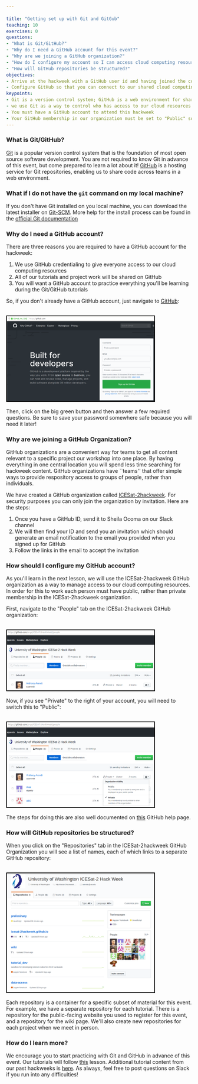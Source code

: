 ```yaml
---

title: "Getting set up with Git and GitGub"
teaching: 10
exercises: 0
questions:
- "What is Git/GitHub?"
- "Why do I need a GitHub account for this event?"
- "Why are we joining a GitHub organization?"
- "How do I configure my account so I can access cloud computing resources?"
- "How will GitHub repositories be structured?" 
objectives:
- Arrive at the hackweek with a GitHub user id and having joined the correct GitHub organization
- Configure GitHub so that you can connect to our shared cloud computing resources
keypoints:
- Git is a version control system; GitHub is a web environment for sharing code
- we use Git as a way to control who has access to our cloud resources
- You must have a GitHub account to attend this hackweek
- Your GitHub membership in our organization must be set to "Public" so you can access our shared cloud resources
---
```


### What is Git/GitHub?

[Git](https://git-scm.com/) is a popular version control system that is the foundation of most open source software development. You are not required to know Git in advance of this event, but come prepared to learn a lot about it! [GitHub](https:/github.com) is a hosting service for Git repositories, enabling us to share code across teams in a web environment.  

### What if I do not have the `git` command on my local machine?

If you don't have Git installed on you local machine, you can download the latest installer on [Git-SCM](https://git-scm.com). More help for the install process can be found in the [official Git documentation](https://git-scm.com/book/en/v2/Getting-Started-Installing-Git)

### Why do I need a GitHub account? 

There are three reasons you are required to have a GitHub account for the hackweek:

1. We use GitHub credentialing to give everyone access to our cloud computing resources
2. All of our tutorials and project work will be shared on GitHub
3. You will want a GitHub account to practice everything you'll be learning during the Git/GitHub tutorials

So, if you don't already have a GitHub account, just navigate to [GitHub](https://github.com/):

<br>
<img src="../files/images/github-signup.png" width = "400" style="border:2px solid black">
<br>

Then, click on the big green button and then answer a few required questions. Be sure to save your password somewhere safe because you will need it later!

### Why are we joining a GitHub Organization?

GitHub organizations are a convenient way for teams to get all content relevant to a specific project our workshop into one place. By having everything in one central location you will spend less time searching for hackweek content. GitHub organizations have ``teams'' that offer simple ways to provide respository access to groups of people, rather than individuals.

We have created a GitHub organization called [ICESat-2hackweek](https://github.com/icesat-2hackweek). For security purposes you can only join the organization by invitation. Here are the steps:

1. Once you have a GitHub ID, send it to Sheila Ocoma on our Slack channel
2. We will then find your ID and send you an invitation which should generate an email notification to the email you provided when you signed up for GitHub
3. Follow the links in the email to accept the invitation

### How should I configure my GitHub account?

As you'll learn in the next lesson, we will use the ICESat-2hackweek GitHub organization as a way to manage access to our cloud computing resources. In order for this to work each person must have public, rather than private membership in the ICESat-2hackweek organization.

First, navigate to the "People" tab on the ICESat-2hackweek GitHub organization:

<br>
<img src="../files/images/private-github.png" width = "400" style="border:2px solid black">
<br>

Now, if you see "Private" to the right of your account, you will need to switch this to "Public":


<br>
<img src="../files/images/public-github.png" width = "400" style="border:2px solid black">
<br>

The steps for doing this are also well documented on [this](https://help.github.com/en/articles/publicizing-or-hiding-organization-membership) GitHub help page. 

### How will GitHub repositories be structured?

When you click on the "Repositories" tab in the ICESat-2hackweek GitHub Organization you will see a list of names, each of which links to a separate GitHub repository:


<br>
<img src="../files/images/repos.png" width = "400" style="border:2px solid black">
<br>

Each repository is a container for a specific subset of material for this event. For example, we have a separate repository for each tutorial. There is a repository for the public-facing website you used to register for this event, and a repository for the wiki page. We'll also create new repositories for each project when we meet in person.

### How do I learn more?

We encourage you to start practicing with Git and GitHub in advance of this event. Our tutorials will follow [this](https://berkeley-stat159-f17.github.io/stat159-f17/lectures/01-git/Git-Tutorial..html) lesson. Additional tutorial content from our past hackweeks is [here](https://geohackweek.github.io/Introductory/03-git-tutorial/). As always, feel free to post questions on Slack if you run into any difficulties!

